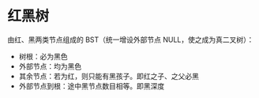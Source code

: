 # 红黑树

由红、黑两类节点组成的 BST（统一增设外部节点 NULL，使之成为真二叉树）：

- 树根：必为黑色
- 外部节点：均为黑色
- 其余节点：若为红，则只能有黑孩子。即红之子、之父必黑
- 外部节点到根：途中黑节点数目相等。即黑深度
